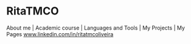 # RitaTMCO
About me | Academic course | Languages and Tools | My Projects | My Pages
www.linkedin.com/in/ritatmcoliveira
